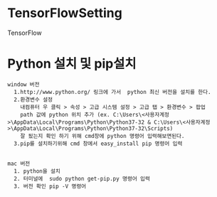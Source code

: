 # TensorFlowSetting
TensorFlow 

# Python 설치 및  pip설치 
    window 버전 
      1.http://www.python.org/ 링크에 가서  python 최신 버전을 설치를 한다.
      2.환경변수 설정
        내컴퓨터 우 클릭 > 속성 > 고급 시스템 설정 > 고급 탭 > 환경변수 > 팝업 
        path 값에 python 위치 추가 (ex. C:\Users\<사용자계정>\AppData\Local\Programs\Python\Python37-32 & C:\Users\<사용자계정>\AppData\Local\Programs\Python\Python37-32\Scripts)
        잘 됬는지 확인 하기 위해 cmd창에 python 명령어 입력해보면된다.
      3.pip를 설치하기위해 cmd 창에서 easy_install pip 명령어 입력
      
  
    mac 버전
      1. python을 설치
      2. 터미널에  sudo python get-pip.py 명령어 입력
      3. 버전 확인 pip -V 명령어 

#
